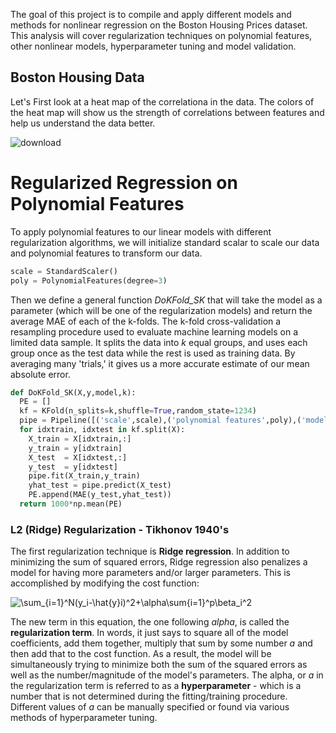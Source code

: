 The goal of this project is to compile and apply different models and methods for nonlinear regression on the Boston Housing Prices dataset. This analysis will cover regularization techniques on polynomial features, other nonlinear models, hyperparameter tuning and model validation. 


## Boston Housing Data

Let's First look at a heat map of the correlationa in the data. The colors of the heat map will show us the strength of correlations between features and help us understand the data better. 

![download](https://user-images.githubusercontent.com/66886936/110899861-d2b74780-82cf-11eb-97b6-159cbda0f83e.png)

# Regularized Regression on Polynomial Features

To apply polynomial features to our linear models with different regularization algorithms, we will initialize standard scalar to scale our data and polynomial features to transform our data.

```python
scale = StandardScaler()
poly = PolynomialFeatures(degree=3)
```

Then we define a general function *DoKFold_SK* that will take the model as a parameter (which will be one of the regularization models) and return the average MAE of each of the k-folds. The k-fold cross-validation a resampling procedure used to evaluate machine learning models on a limited data sample. It splits the data into *k* equal groups, and uses each group once as the test data while the rest is used as training data. By averaging many 'trials,' it gives us a more accurate estimate of our mean absolute error.

```python
def DoKFold_SK(X,y,model,k):
  PE = []
  kf = KFold(n_splits=k,shuffle=True,random_state=1234)
  pipe = Pipeline([('scale',scale),('polynomial features',poly),('model',model)])
  for idxtrain, idxtest in kf.split(X):
    X_train = X[idxtrain,:]
    y_train = y[idxtrain]
    X_test  = X[idxtest,:]
    y_test  = y[idxtest]
    pipe.fit(X_train,y_train)
    yhat_test = pipe.predict(X_test)
    PE.append(MAE(y_test,yhat_test))
  return 1000*np.mean(PE)
```

### L2 (Ridge) Regularization - Tikhonov 1940's

The first regularization technique is **Ridge regression**.  In addition to minimizing the sum of squared errors, Ridge regression also penalizes a model for having more parameters and/or larger parameters.  This is accomplished by modifying the cost function:

![\sum_{i=1}^N(y_i-\hat{y}_i)^2+\alpha\sum_{i=1}^p\beta_i^2](https://render.githubusercontent.com/render/math?math=%5CLARGE+%5Cdisplaystyle+%5Csum_%7Bi%3D1%7D%5EN%28y_i-%5Chat%7By%7D_i%29%5E2%2B%5Calpha%5Csum_%7Bi%3D1%7D%5Ep%5Cbeta_i%5E2)


The new term in this equation, the one following *alpha*, is called the **regularization term**.  In words, it just says to square all of the model coefficients, add them together, multiply that sum by some number *a* and then add that to the cost function.  As a result, the model will be simultaneously trying to minimize both the sum of the squared errors as well as the number/magnitude of the model's parameters. The alpha, or *a* in the regularization term is referred to as a **hyperparameter** - which is a number that is not determined during the fitting/training procedure. Different values of *a* can be manually specified or found via various methods of hyperparameter tuning. 






